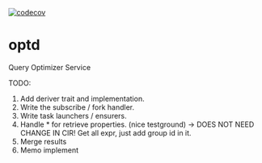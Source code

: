 [![codecov](https://codecov.io/gh/cmu-db/optd/graph/badge.svg?token=FYM7I3R3GZ)](https://codecov.io/gh/cmu-db/optd)

# optd

Query Optimizer Service

TODO:

1. Add deriver trait and implementation.
2. Write the subscribe / fork handler.
3. Write task launchers / ensurers.
4. Handle * for retrieve properties. (nice testground) -> DOES NOT NEED CHANGE IN CIR! Get all expr, just add group id in it.
5. Merge results
6. Memo implement